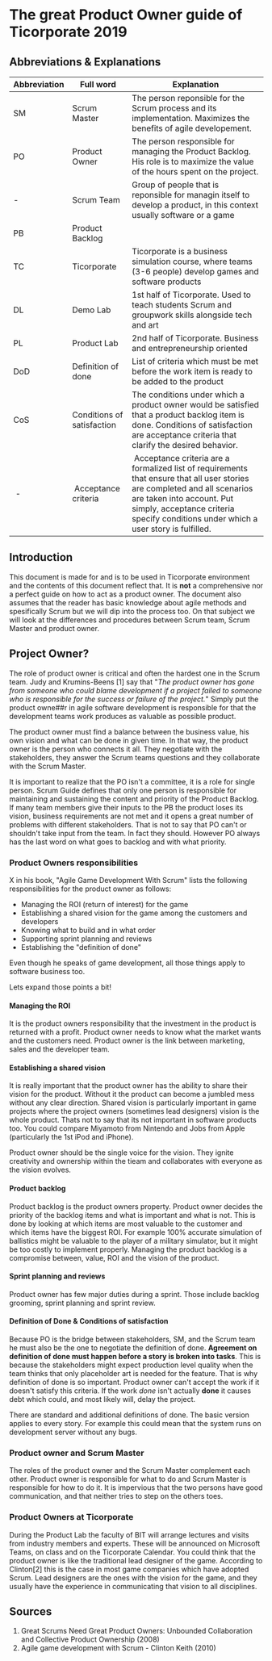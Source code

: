 # The great Product Owner guide of Ticorporate 2019

## Abbreviations & Explanations

| Abbreviation | Full word                  | Explanation                                                                                                                                                                              |
| ------------ | -------------------------- | ---------------------------------------------------------------------------------------------------------------------------------------------------------------------------------------- |
| SM           | Scrum Master               | The person reponsible for the Scrum process and its implementation. Maximizes the benefits of agile developement.                                                                        |
| PO           | Product Owner              | The person responsible for managing the Product Backlog. His role is to maximize the value of the hours spent on the project.                                                            |
| -            | Scrum Team                 | Group of people that is reponsible for managin itself to develop a product, in this context usually software or a game                                                                   |
| PB           | Product Backlog            |                                                                                                                                                                              |
| TC           | Ticorporate                | Ticorporate is a business simulation course, where teams (3-6 people) develop games and software products                                                                                |
| DL           | Demo Lab                   | 1st half of Ticorporate. Used to teach students Scrum and groupwork skills alongside tech and art                                                                                        |
| PL           | Product Lab                | 2nd half of Ticorporate. Business and entrepreneurship oriented                                                                                                                          |
| DoD          | Definition of done         | List of criteria which must be met before the work item is ready to be added to the product                                                                                              |
| CoS          | Conditions of satisfaction | The conditions under which a product owner would be satisfied that a product backlog item is done. Conditions of satisfaction are acceptance criteria that clarify the desired behavior. |
| - | Acceptance criteria | Acceptance criteria are a formalized list of requirements that ensure that all user stories are completed and all scenarios are taken into account. Put simply, acceptance criteria specify conditions under which a user story is fulfilled.|

## Introduction

This document is made for and is to be used in Ticorporate environment and the contents of this document reflect that. It is **not** a comprehensive nor a perfect guide on how to act as a product owner. The document also assumes that the reader has basic knowledge about agile methods and spesifically Scrum but we will dip into the process too. On that subject we will look at the differences and procedures between Scrum team, Scrum Master and product owner.

## Project Owner?

The role of product owner is critical and often the hardest one in the Scrum team. Judy and Krumins-Beens [1] say that "*The product owner has gone from someone who could blame development if a project failed to someone who is responsible for the success or failure of the project.*" Simply put the product owne##r in agile software development is responsible for that the development teams work produces as valuable as possible product.

The product owner must find a balance between the business value, his own vision and what can be done in given time. In that way, the product owner is the person who connects it all. They negotiate with the stakeholders, they answer the Scrum teams questions and they collaborate with the Scrum Master.

It is important to realize that the PO isn't a committee, it is a role for single person. Scrum Guide defines that only one person is responsible for maintaining and sustaining the content and priority of the Product Backlog. If many team members give their inputs to the PB the product loses its vision, business requirements are not met and it opens a great number of problems with different stakeholders. That is not to say that PO can't or shouldn't take input from the team. In fact they should. However PO always has the last word on what goes to backlog and with what priority.

### Product Owners responsibilities

X in his book, "Agile Game Development With Scrum" lists the following responsibilities for the product owner as follows:

* Managing the ROI (return of interest) for the game
* Establishing a shared vision for the game among the customers and developers
* Knowing what to build and in what order
* Supporting sprint planning and reviews
* Establishing the "definition of done"

Even though he speaks of game development, all those things apply to software business too.

Lets expand those points a bit!

#### Managing the ROI

It is the product owners responsibility that the investment in the product is returned with a profit. Product owner needs to know what the market wants and the customers need. Product owner is the link between marketing, sales and the developer team.

#### Establishing a shared vision

It is really important that the product owner has the ability to share their vision for the product. Without it the product can become a jumbled mess without any clear direction. Shared vision is particularly important in game projects where the project owners (sometimes lead designers) vision is the whole product. Thats not to say that its not important in software products too. You could compare Miyamoto from Nintendo and Jobs from Apple (particularly the 1st iPod and iPhone).

Product owner should be the single voice for the vision. They ignite creativity and ownership within the tieam and collaborates with everyone as the vision evolves.

#### Product backlog

Product backlog is the product owners property. Product owner decides the priority of the backlog items and what is important and what is not. This is done by looking at which items are most valuable to the customer and which items have the biggest ROI. For example 100% accurate simulation of ballistics might be valuable to the player of a military simulator, but it might be too costly to implement properly. Managing the product backlog is a compromise between, value, ROI and the vision of the product.

#### Sprint planning and reviews

Product owner has few major duties during a sprint. Those include backlog grooming, sprint planning and sprint review.

#### Definition of Done & Conditions of satisfaction

Because PO is the bridge between stakeholders, SM, and the Scrum team he must also be the one to negotiate the definition of done. **Agreement on definition of done must happen before a story is broken into tasks**. This is because the stakeholders might expect production level quality when the team thinks that only placeholder art is needed for the feature. That is why definition of done is so important. Product owner can't accept the work if it doesn't satisfy this criteria. If the work *done* isn't actually **done** it causes debt which could, and most likely will, delay the project.

There are standard and additional definitions of done. The basic version applies to every story. For example this could mean that the system runs on development server without any bugs.

### Product owner and Scrum Master

The roles of the product owner and the Scrum Master complement each other. Product owner is responsible for what to do and Scrum Master is responsible for how to do it. It is impervious that the two persons have good communication, and that neither tries to step on the others toes.

### Product Owners at Ticorporate

During the Product Lab the faculty of BIT will arrange lectures and visits from industry members and experts. These will be announced on Microsoft Teams, on class and on the Ticorporate Calendar.  You could think that the product owner is like the traditional lead designer of the game. According to Clinton[2] this is the case in most game companies which have adopted Scrum.  Lead designers are the ones with the vision for the game, and they usually have the experience in communicating that vision to all disciplines.

## Sources

1. Great Scrums Need Great Product Owners: Unbounded Collaboration and Collective Product Ownership (2008)
2. Agile game development with Scrum - Clinton Keith (2010)
